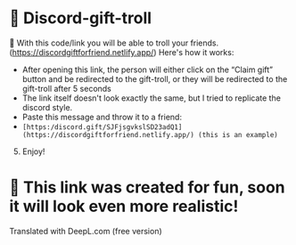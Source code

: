 # 🧨 Discord-gift-troll 
🎃 With this code/link you will be able to troll your friends. (https://discordgiftforfriend.netlify.app/) Here's how it works:
 - After opening this link, the person will either click on the “Claim gift” button and be redirected to the gift-troll, or they will be redirected to the gift-troll after 5 seconds
 - The link itself doesn't look exactly the same, but I tried to replicate the discord style.
 - Paste this message and throw it to a friend:
 - ````[https:/discord.gift/SJFjsgvkslSD23adQ1](https://discordgiftforfriend.netlify.app/) (this is an example) ````
5. Enjoy!

# 📣 This link was created for fun, soon it will look even more realistic!

Translated with DeepL.com (free version)
